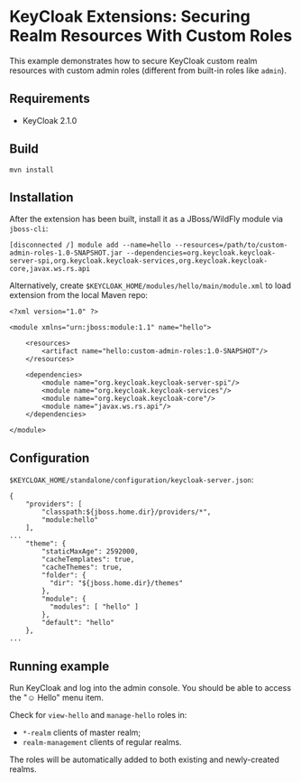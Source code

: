 # KeyCloak Extensions: Securing Realm Resources With Custom Roles

This example demonstrates how to secure KeyCloak custom realm resources with custom admin roles (different from built-in roles like `admin`).

## Requirements

* KeyCloak 2.1.0

## Build

`mvn install`

## Installation

After the extension has been built, install it as a JBoss/WildFly module via `jboss-cli`:

```
[disconnected /] module add --name=hello --resources=/path/to/custom-admin-roles-1.0-SNAPSHOT.jar --dependencies=org.keycloak.keycloak-server-spi,org.keycloak.keycloak-services,org.keycloak.keycloak-core,javax.ws.rs.api
```

Alternatively, create `$KEYCLOAK_HOME/modules/hello/main/module.xml` to load extension from the local Maven repo:

```
<?xml version="1.0" ?>

<module xmlns="urn:jboss:module:1.1" name="hello">

    <resources>
        <artifact name="hello:custom-admin-roles:1.0-SNAPSHOT"/>
    </resources>

    <dependencies>
        <module name="org.keycloak.keycloak-server-spi"/>
        <module name="org.keycloak.keycloak-services"/>
        <module name="org.keycloak.keycloak-core"/>
        <module name="javax.ws.rs.api"/>
    </dependencies>

</module>
```

## Configuration

`$KEYCLOAK_HOME/standalone/configuration/keycloak-server.json`:

```
{
    "providers": [
        "classpath:${jboss.home.dir}/providers/*",
        "module:hello"
    ],
...
    "theme": {
        "staticMaxAge": 2592000,
        "cacheTemplates": true,
        "cacheThemes": true,
        "folder": {
          "dir": "${jboss.home.dir}/themes"
        },
        "module": {
          "modules": [ "hello" ]
        },
        "default": "hello"
    },
...
```

## Running example

Run KeyCloak and log into the admin console. You should be able to access the "☺ Hello" menu item.

Check for `view-hello` and `manage-hello` roles in:
* `*-realm` clients of master realm;
* `realm-management` clients of regular realms.

The roles will be automatically added to both existing and newly-created realms.

